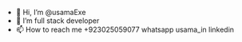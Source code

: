 - 👋 Hi, I’m @usamaExe
- 👀 I’m  full stack developer
- 📫 How to reach me +923025059077 whatsapp usama_in linkedin

<!---
usamaExe/usamaExe is a ✨ special ✨ repository because its `README.md` (this file) appears on your GitHub profile.
You can click the Preview link to take a look at your changes.
--->
